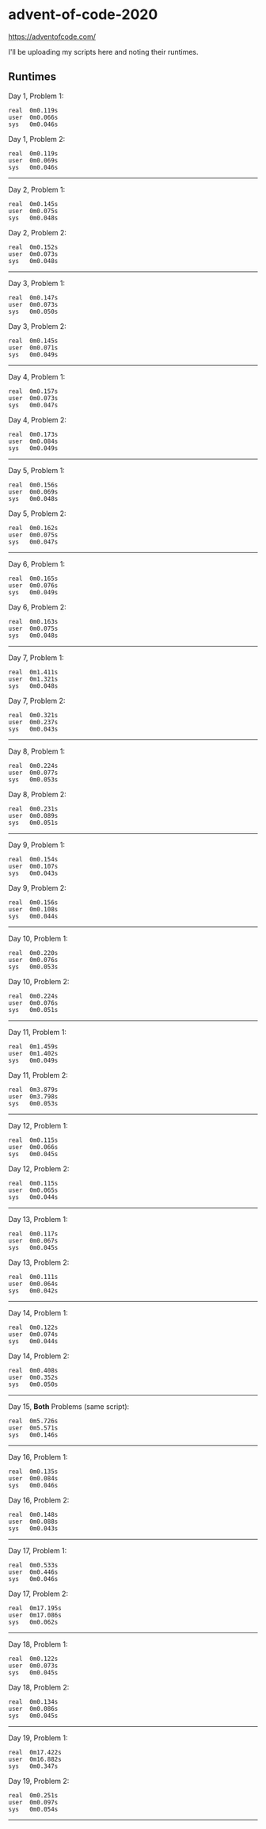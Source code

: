 # advent-of-code-2020
https://adventofcode.com/

I'll be uploading my scripts here and noting their runtimes.

## Runtimes

Day 1, Problem 1:
```
real  0m0.119s
user  0m0.066s
sys   0m0.046s
```
Day 1, Problem 2:
```
real  0m0.119s
user  0m0.069s
sys   0m0.046s
```

---

Day 2, Problem 1:
```
real  0m0.145s
user  0m0.075s
sys   0m0.048s
```

Day 2, Problem 2:
```
real  0m0.152s
user  0m0.073s
sys   0m0.048s
```

---

Day 3, Problem 1:
```
real  0m0.147s
user  0m0.073s
sys   0m0.050s
```

Day 3, Problem 2:
```
real  0m0.145s
user  0m0.071s
sys   0m0.049s
```

---

Day 4, Problem 1:
```
real  0m0.157s
user  0m0.073s
sys   0m0.047s
```
Day 4, Problem 2:
```
real  0m0.173s
user  0m0.084s
sys   0m0.049s
```

---

Day 5, Problem 1:
```
real  0m0.156s
user  0m0.069s
sys   0m0.048s
```

Day 5, Problem 2:
```
real  0m0.162s
user  0m0.075s
sys   0m0.047s
```

---

Day 6, Problem 1:
```
real  0m0.165s
user  0m0.076s
sys   0m0.049s
```

Day 6, Problem 2:
```
real  0m0.163s
user  0m0.075s
sys   0m0.048s
```

---

Day 7, Problem 1:
```
real  0m1.411s
user  0m1.321s
sys   0m0.048s
```

Day 7, Problem 2:
```
real  0m0.321s
user  0m0.237s
sys   0m0.043s
```

---

Day 8, Problem 1:
```
real  0m0.224s
user  0m0.077s
sys   0m0.053s
```

Day 8, Problem 2:
```
real  0m0.231s
user  0m0.089s
sys   0m0.051s
```

---

Day 9, Problem 1:
```
real  0m0.154s
user  0m0.107s
sys   0m0.043s
```

Day 9, Problem 2:
```
real  0m0.156s
user  0m0.108s
sys   0m0.044s
```

---

Day 10, Problem 1:
```
real  0m0.220s
user  0m0.076s
sys   0m0.053s
```

Day 10, Problem 2:
```
real  0m0.224s
user  0m0.076s
sys   0m0.051s
```

---

Day 11, Problem 1:
```
real  0m1.459s
user  0m1.402s
sys   0m0.049s
```

Day 11, Problem 2:
```
real  0m3.879s
user  0m3.798s
sys   0m0.053s
```

---

Day 12, Problem 1:
```
real  0m0.115s
user  0m0.066s
sys   0m0.045s
```

Day 12, Problem 2:
```
real  0m0.115s
user  0m0.065s
sys   0m0.044s
```

---

Day 13, Problem 1:
```
real  0m0.117s
user  0m0.067s
sys   0m0.045s
```

Day 13, Problem 2:
```
real  0m0.111s
user  0m0.064s
sys   0m0.042s
```

---

Day 14, Problem 1:
```
real  0m0.122s
user  0m0.074s
sys   0m0.044s
```

Day 14, Problem 2:
```
real  0m0.408s
user  0m0.352s
sys   0m0.050s
```

---

Day 15, **Both** Problems (same script):
```
real  0m5.726s
user  0m5.571s
sys   0m0.146s
```

---

Day 16, Problem 1:
```
real  0m0.135s
user  0m0.084s
sys   0m0.046s
```

Day 16, Problem 2:
```
real  0m0.148s
user  0m0.088s
sys   0m0.043s
```

---

Day 17, Problem 1:
```
real  0m0.533s
user  0m0.446s
sys   0m0.046s
```

Day 17, Problem 2:
```
real  0m17.195s
user  0m17.086s
sys   0m0.062s
```

---

Day 18, Problem 1:
```
real  0m0.122s
user  0m0.073s
sys   0m0.045s
```

Day 18, Problem 2:
```
real  0m0.134s
user  0m0.086s
sys   0m0.045s
```

---

Day 19, Problem 1:
```
real  0m17.422s
user  0m16.882s
sys   0m0.347s
```

Day 19, Problem 2:
```
real  0m0.251s
user  0m0.097s
sys   0m0.054s
```

---
